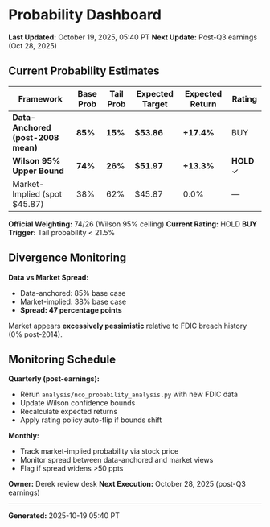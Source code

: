 # Probability Dashboard

**Last Updated:** October 19, 2025, 05:40 PT
**Next Update:** Post-Q3 earnings (Oct 28, 2025)

## Current Probability Estimates

| Framework | Base Prob | Tail Prob | Expected Target | Expected Return | Rating |
|-----------|-----------|-----------|-----------------|-----------------|--------|
| **Data-Anchored (post-2008 mean)** | **85%** | **15%** | **$53.86** | **+17.4%** | BUY |
| **Wilson 95% Upper Bound** | **74%** | **26%** | **$51.97** | **+13.3%** | **HOLD** ✓ |
| Market-Implied (spot $45.87) | 38% | 62% | $45.87 | 0.0% | — |

**Official Weighting:** 74/26 (Wilson 95% ceiling)
**Current Rating:** HOLD
**BUY Trigger:** Tail probability < 21.5%

## Divergence Monitoring

**Data vs Market Spread:**
- Data-anchored: 85% base case
- Market-implied: 38% base case
- **Spread: 47 percentage points**

Market appears **excessively pessimistic** relative to FDIC breach history (0% post-2014).

## Monitoring Schedule

**Quarterly (post-earnings):**
- Rerun `analysis/nco_probability_analysis.py` with new FDIC data
- Update Wilson confidence bounds
- Recalculate expected returns
- Apply rating policy auto-flip if bounds shift

**Monthly:**
- Track market-implied probability via stock price
- Monitor spread between data-anchored and market views
- Flag if spread widens >50 ppts

**Owner:** Derek review desk
**Next Execution:** October 28, 2025 (post-Q3 earnings)

---

**Generated:** 2025-10-19 05:40 PT
